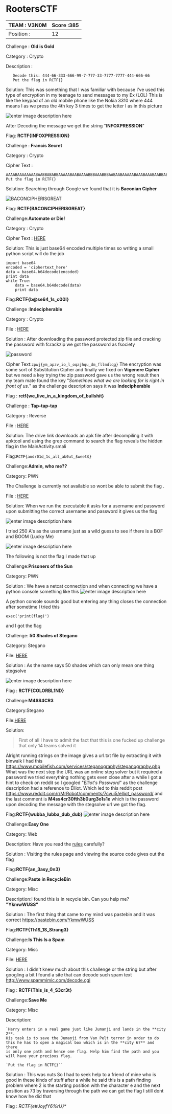 
# RootersCTF



|TEAM : V3N0M| Score :385 |
|-------------|--|
|      Position :       |12  |


Challenge : **Old is Gold**

Category :  Crypto

Description : 
 

       Decode this: 444-66-333-666-99-7-777-33-7777-7777-444-666-66  
       Put the flag in RCTF{}

Solution:
This was something that I was familiar with because I've used this type of encryption in my teenage to send messages to my Ex (LOL) 
This is like the keypad of an old mobile phone like the Nokia 3310 where 444 means I as we press the 4th key 3 times to get the letter I as in this picture

![enter image description here](https://www.dcode.fr/tools/phone-keypad/images/keypad.png)

After Decoding the message we get the string "**INFOXPRESSION**"

Flag: **RCTF{INFOXPRESSION}**


Challenge : **Francis Secret**

Category :  Crypto

Cipher Text : 

    AAAABAAAAAAAABAABBABABBAAAAABAABAAAABBBAAABBBAABAABAAAAABAAABAAABAABBABAAAAAABAAAAAAABAABA
    Put the flag in RCTF{}
 Solution:
Searching through Google we found that it is **Baconian Cipher**

![BACONCIPHERISGREAT](https://i.imgur.com/CaVEGuK.png)

Flag: **RCTF{BACONCIPHERISGREAT}**


Challenge:**Automate or Die!**

Category :  Crypto

Cipher Text : [HERE](http://rootersctf.in/files/26e32edd4675187ecdb8a0780d86bb76/automate_or_die.txt)

Solution:
This is just base64 encoded multiple times so writing a small python script will do the job

    import base64
    encoded = 'ciphertext_here'
    data = base64.b64decode(encoded)
    print data
    while True:
    	data = base64.b64decode(data)
    	print data
Flag:**RCTF{b@se64_1s_c00l}**


Challenge :**Indecipherable**

Category :  Crypto

File : [HERE](http://rootersctf.in/files/057c225412a9e78c87f4299f378fea8e/cipher_text.zip)

Solution : After downloading the password protected zip file and cracking the password with fcrackzip we got the password as fsociety

![password](https://i.imgur.com/6nIQBdq.png)

Cipher Text:`zpwj{ym_apzv_io_l_oqajhqu_dm_fllmdlqg}`
The encryption was some sort of Substitution Cipher and finally we fixed on **Vigenere Cipher** but we need a key trying the zip password gave us the wrong result then my team mate found the key "*Sometimes what we are looking for is right in front of us.*" as the challenge description says it was **Indecipherable**

Flag : **rctf{we_live_in_a_kingdom_of_bullshit}**


Challenge : **Tap-tap-tap**

Category : Reverse

File : [HERE](https://drive.google.com/file/d/13ZLVtVakm6NKR5MXhliqu59nzY_3jYZY/view?usp=sharing)


Solution:
The drive link downloads an apk file after decompiling it with apktool and using the grep command to search the flag reveals the hidden flag in the MainActivity.smali

Flag:`RCTF{andr01d_1s_all_ab0ut_$weet$}`


Challenge:**Admin, who me??**

Category: PWN

The Challenge is currently not available so wont be able to submit the flag .

File : [HERE](http://rootersctf.in/files/d35eb83dcbf4a7b4b2d879df60746fd5/admin)

Solution:
When we run the executable it asks for a username and password upon submitting the correct username and password it gives us the flag 

![enter image description here](https://i.imgur.com/b1osj7s.png)

I tried 250 A's as the username just as a wild guess to see if there is a BOF and BOOM (Lucky Me)

![enter image description here](https://i.imgur.com/OjzL1gl.png)

The following is not the flag I made that up


Challenge:**Prisoners of the Sun**

Category: PWN

Solution : We have a netcat connection and when connecting  we have a python console something like this
![enter image description here](https://i.imgur.com/RiYW0Pl.png)

A python console sounds good but entering any thing closes the connection after sometime I tried this 

    exec('print(flag)')
and I got the flag

Challenge: **50 Shades of Stegano**

Category: Stegano

File: [HERE](http://rootersctf.in/files/664735619596fbbb0da3b8a440ce4a78/hidden.png)

Solution : As the name says 50 shades which can only mean one thing stegsolve

![enter image description here](https://i.imgur.com/f0RiBvV.png)

Flag : **RCTF{COLORBL1ND}**

Challenge:**M4SS4CR3**

Category:Stegano

File:[HERE](http://rootersctf.in/files/922faa7e0f727e833ba3b7df7b9506ad/image.png)

Solution: 

> First of all I have to admit the fact that this is one fucked up
> challenge that only 14 teams solved it

Alright running strings on the image gives a url.txt file by extracting it with binwalk I had this https://www.mobilefish.com/services/steganography/steganography.php 
What was the next step the URL was an online steg solver but it required a password we tried everything nothing gets even close after a while I got a hint to check on reddit so I googled "*Elliot's Password*" as the challenge description had a reference to Elliot.
Which led to this reddit post https://www.reddit.com/r/MrRobot/comments/7cvui5/elliot_password/ and the last comment is **M4ss4cr30fth3b0urg3o1s1e** which is the password upon decoding the message with the stegsolve url we got the flag.

Flag:**RCTF{wubba_lubba_dub_dub}**
![enter image description here](https://nomansskymods.com/wp-content/uploads/cmdm/162825/1471369626_960.jpg)

Challenge:**Easy One**

Category: Web

Description: Have you read the [rules](https://www.rootersctf.in/rules) carefully?

Solution : Visiting the rules page and viewing the source code gives out the flag 

Flag:**RCTF{an_3asy_0n3}**

Challenge:**Paste in RecycleBin**

Category: Misc

Description:I found this is in recycle bin. Can you help me?  
**"YkmwWUSS"**

Solution : The first thing that came to my mind was pastebin and it was correct https://pastebin.com/YkmwWUSS

Flag:**RCTF{Th1S_1S_Strang3}**

Challenge:**Is This Is a Spam**

Category: Misc

File: [HERE](http://rootersctf.in/files/43ce03b08e4dca6c7ea3bad95e34dc4a/is_this_is_a_spam.txt)

Solution : I didn't knew much about this challenge or the string but after googling a bit I found a site that can decode such spam text http://www.spammimic.com/decode.cgi

Flag : **RCTF{This_is_4_S3cr3t}**

Challenge:**Save Me**

Category: Misc

Description:

    `Harry enters in a real game just like Jumanji and lands in the **city 2**. 
    His task is to save the Jumanji from Van Pelt terror in order to do this he has to open a magical box which is in the **city 67** and there
    is only one path and hence one flag. Help him find the path and you will have your precious flag.
    
    `Put the flag in RCTF{}``
Solution : This was nuts  So I had to seek help to a friend of mine who is good in these kinds of stuff after a while he said this is a path finding problem where 2 is the starting position with the character e and the next position as 73 by traversing through the path we can get the flag I still dont know how he did that

Flag : **RCTF{e*#JoyfY6%rU}**

